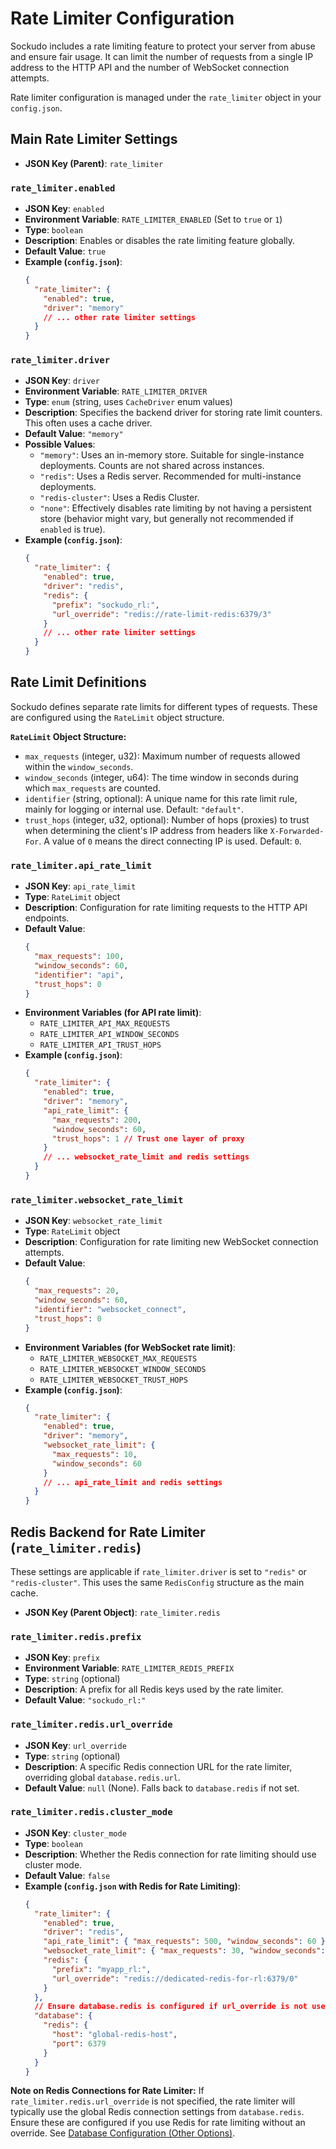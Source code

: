 # Rate Limiter Configuration

Sockudo includes a rate limiting feature to protect your server from abuse and ensure fair usage. It can limit the number of requests from a single IP address to the HTTP API and the number of WebSocket connection attempts.

Rate limiter configuration is managed under the `rate_limiter` object in your `config.json`.

## Main Rate Limiter Settings

* **JSON Key (Parent)**: `rate_limiter`

### `rate_limiter.enabled`
* **JSON Key**: `enabled`
* **Environment Variable**: `RATE_LIMITER_ENABLED` (Set to `true` or `1`)
* **Type**: `boolean`
* **Description**: Enables or disables the rate limiting feature globally.
* **Default Value**: `true`
* **Example (`config.json`)**:
    ```json
    {
      "rate_limiter": {
        "enabled": true,
        "driver": "memory"
        // ... other rate limiter settings
      }
    }
    ```

### `rate_limiter.driver`
* **JSON Key**: `driver`
* **Environment Variable**: `RATE_LIMITER_DRIVER`
* **Type**: `enum` (string, uses `CacheDriver` enum values)
* **Description**: Specifies the backend driver for storing rate limit counters. This often uses a cache driver.
* **Default Value**: `"memory"`
* **Possible Values**:
    * `"memory"`: Uses an in-memory store. Suitable for single-instance deployments. Counts are not shared across instances.
    * `"redis"`: Uses a Redis server. Recommended for multi-instance deployments.
    * `"redis-cluster"`: Uses a Redis Cluster.
    * `"none"`: Effectively disables rate limiting by not having a persistent store (behavior might vary, but generally not recommended if `enabled` is true).
* **Example (`config.json`)**:
    ```json
    {
      "rate_limiter": {
        "enabled": true,
        "driver": "redis",
        "redis": {
          "prefix": "sockudo_rl:",
          "url_override": "redis://rate-limit-redis:6379/3"
        }
        // ... other rate limiter settings
      }
    }
    ```

## Rate Limit Definitions

Sockudo defines separate rate limits for different types of requests. These are configured using the `RateLimit` object structure.

**`RateLimit` Object Structure:**
* `max_requests` (integer, u32): Maximum number of requests allowed within the `window_seconds`.
* `window_seconds` (integer, u64): The time window in seconds during which `max_requests` are counted.
* `identifier` (string, optional): A unique name for this rate limit rule, mainly for logging or internal use. Default: `"default"`.
* `trust_hops` (integer, u32, optional): Number of hops (proxies) to trust when determining the client's IP address from headers like `X-Forwarded-For`. A value of `0` means the direct connecting IP is used. Default: `0`.

### `rate_limiter.api_rate_limit`
* **JSON Key**: `api_rate_limit`
* **Type**: `RateLimit` object
* **Description**: Configuration for rate limiting requests to the HTTP API endpoints.
* **Default Value**:
    ```json
    {
      "max_requests": 100,
      "window_seconds": 60,
      "identifier": "api",
      "trust_hops": 0
    }
    ```
* **Environment Variables (for API rate limit)**:
    * `RATE_LIMITER_API_MAX_REQUESTS`
    * `RATE_LIMITER_API_WINDOW_SECONDS`
    * `RATE_LIMITER_API_TRUST_HOPS`
* **Example (`config.json`)**:
    ```json
    {
      "rate_limiter": {
        "enabled": true,
        "driver": "memory",
        "api_rate_limit": {
          "max_requests": 200,
          "window_seconds": 60,
          "trust_hops": 1 // Trust one layer of proxy
        }
        // ... websocket_rate_limit and redis settings
      }
    }
    ```

### `rate_limiter.websocket_rate_limit`
* **JSON Key**: `websocket_rate_limit`
* **Type**: `RateLimit` object
* **Description**: Configuration for rate limiting new WebSocket connection attempts.
* **Default Value**:
    ```json
    {
      "max_requests": 20,
      "window_seconds": 60,
      "identifier": "websocket_connect",
      "trust_hops": 0
    }
    ```
* **Environment Variables (for WebSocket rate limit)**:
    * `RATE_LIMITER_WEBSOCKET_MAX_REQUESTS`
    * `RATE_LIMITER_WEBSOCKET_WINDOW_SECONDS`
    * `RATE_LIMITER_WEBSOCKET_TRUST_HOPS`
* **Example (`config.json`)**:
    ```json
    {
      "rate_limiter": {
        "enabled": true,
        "driver": "memory",
        "websocket_rate_limit": {
          "max_requests": 10,
          "window_seconds": 60
        }
        // ... api_rate_limit and redis settings
      }
    }
    ```

## Redis Backend for Rate Limiter (`rate_limiter.redis`)

These settings are applicable if `rate_limiter.driver` is set to `"redis"` or `"redis-cluster"`. This uses the same `RedisConfig` structure as the main cache.

* **JSON Key (Parent Object)**: `rate_limiter.redis`

### `rate_limiter.redis.prefix`
* **JSON Key**: `prefix`
* **Environment Variable**: `RATE_LIMITER_REDIS_PREFIX`
* **Type**: `string` (optional)
* **Description**: A prefix for all Redis keys used by the rate limiter.
* **Default Value**: `"sockudo_rl:"`

### `rate_limiter.redis.url_override`
* **JSON Key**: `url_override`
* **Type**: `string` (optional)
* **Description**: A specific Redis connection URL for the rate limiter, overriding global `database.redis.url`.
* **Default Value**: `null` (None). Falls back to `database.redis` if not set.

### `rate_limiter.redis.cluster_mode`
* **JSON Key**: `cluster_mode`
* **Type**: `boolean`
* **Description**: Whether the Redis connection for rate limiting should use cluster mode.
* **Default Value**: `false`
* **Example (`config.json` with Redis for Rate Limiting)**:
    ```json
    {
      "rate_limiter": {
        "enabled": true,
        "driver": "redis",
        "api_rate_limit": { "max_requests": 500, "window_seconds": 60 },
        "websocket_rate_limit": { "max_requests": 30, "window_seconds": 60 },
        "redis": {
          "prefix": "myapp_rl:",
          "url_override": "redis://dedicated-redis-for-rl:6379/0"
        }
      },
      // Ensure database.redis is configured if url_override is not used by rate_limiter.redis
      "database": {
        "redis": {
          "host": "global-redis-host",
          "port": 6379
        }
      }
    }
    ```

**Note on Redis Connections for Rate Limiter:**
If `rate_limiter.redis.url_override` is not specified, the rate limiter will typically use the global Redis connection settings from `database.redis`. Ensure these are configured if you use Redis for rate limiting without an override. See [Database Configuration (Other Options)](./other-options.md#database-configuration-database).
